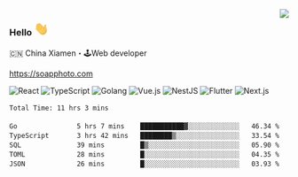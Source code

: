 <img align="right" src="https://github-readme-stats.vercel.app/api?username=yiiu&show_icons=false&bg_color=30,e96443,904e95&title_color=fff&text_color=fff" />

### Hello <img src="https://raw.githubusercontent.com/ABSphreak/ABSphreak/master/gifs/Hi.gif" width="26px" />
 
🇨🇳 China Xiamen・🕹Web developer

https://soapphoto.com

<p align="left"><img src="https://cdn.svgporn.com/logos/react.svg" alt="React" width="32" height="32"/> <img src="https://cdn.svgporn.com/logos/typescript-icon.svg" alt="TypeScript" width="32" height="32"/> <img src="https://cdn.svgporn.com/logos/gopher.svg" alt="Golang" width="32" height="32"/> <img src="https://cdn.svgporn.com/logos/vue.svg" alt="Vue.js" width="32" height="32"/> <img src="https://cdn.svgporn.com/logos/nestjs.svg" alt="NestJS" width="32" height="32"/> <img src="https://cdn.svgporn.com/logos/flutter.svg" alt="Flutter" width="32" height="32"/> <img src="https://cdn.svgporn.com/logos/nextjs-icon.svg" alt="Next.js" width="32" height="32"/></p>


<!--START_SECTION:waka-->

```txt
Total Time: 11 hrs 3 mins

Go               5 hrs 7 mins    ███████████▓░░░░░░░░░░░░░   46.34 %
TypeScript       3 hrs 42 mins   ████████▒░░░░░░░░░░░░░░░░   33.54 %
SQL              39 mins         █▒░░░░░░░░░░░░░░░░░░░░░░░   05.90 %
TOML             28 mins         █░░░░░░░░░░░░░░░░░░░░░░░░   04.35 %
JSON             26 mins         █░░░░░░░░░░░░░░░░░░░░░░░░   03.93 %
```

<!--END_SECTION:waka-->
